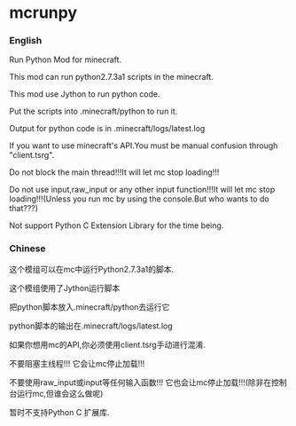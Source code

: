 # mcrunpy

### English

Run Python Mod for minecraft.

This mod can run python2.7.3a1 scripts in the minecraft.

This mod use Jython to run python code.

Put the scripts into .minecraft/python to run it.

Output for python code is in .minecraft/logs/latest.log

If you want to use minecraft's API.You must be manual confusion through "client.tsrg".

Do not block the main thread!!!It will let mc stop loading!!!

Do not use input,raw_input or any other input function!!!It will let mc stop loading!!!(Unless you run mc by using the
console.But who wants to do that???)

Not support Python C Extension Library for the time being.

### Chinese

这个模组可以在mc中运行Python2.7.3a1的脚本.

这个模组使用了Jython运行脚本

把python脚本放入.minecraft/python去运行它

python脚本的输出在.minecraft/logs/latest.log

如果你想用mc的API,你必须使用client.tsrg手动进行混淆.

不要阻塞主线程!!! 它会让mc停止加载!!!

不要使用raw_input或input等任何输入函数!!! 它也会让mc停止加载!!!(除非在控制台运行mc,但谁会这么做呢)

暂时不支持Python C 扩展库.